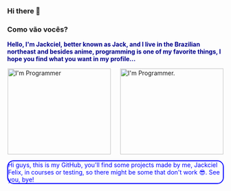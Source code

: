 ### Hi there 👋

<h3>Como vão vocês?</h3>

<p style="color: darkblue; font-weight: bold">Hello, I'm Jackciel, better known as Jack, and I live in the Brazilian northeast and besides anime, programming is one of my favorite things, I hope you find what you want in my profile...</p>

<div style="display: flex; flex-direction: row; justify-content: space-around;">
  <img src="https://media1.giphy.com/media/RbDKaczqWovIugyJmW/giphy.webp?cid=6c09b9522baec5da4931e62ab65696b23ff1cfd96c89147b&rid=giphy.webp&ct=g" alt="I'm Programmer" style="width: 240px; height: 200px; margin-right: 20px">
  <img src="https://media0.giphy.com/media/PTFRmGOgiPUS4/giphy.webp?cid=6c09b952a7c46d9b3f3373e478e4b01ed9f834050fcf822c&rid=giphy.webp&ct=g" alt="I'm Programmer." style="width: 240px; height: 200px">
</div>

<p style="color: blue; border: 2px solid blue; border-radius: 15px">Hi guys, this is my GitHub, you'll find some projects made by me, Jackciel Felix, in courses or testing, so there might be some that don't work 😎.  See you, bye!</p>
